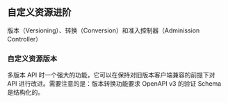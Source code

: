 自定义资源进阶
---

版本（Versioning）、转换（Conversion）和准入控制器（Adminission Controller）



### 自定义资源版本

多版本 API 时一个强大的功能，它可以在保持对旧版本客户端兼容的前提下对 API 进行改进。需要注意的是：版本转换功能要求 OpenAPI v3 的验证 Schema 是结构化的。
